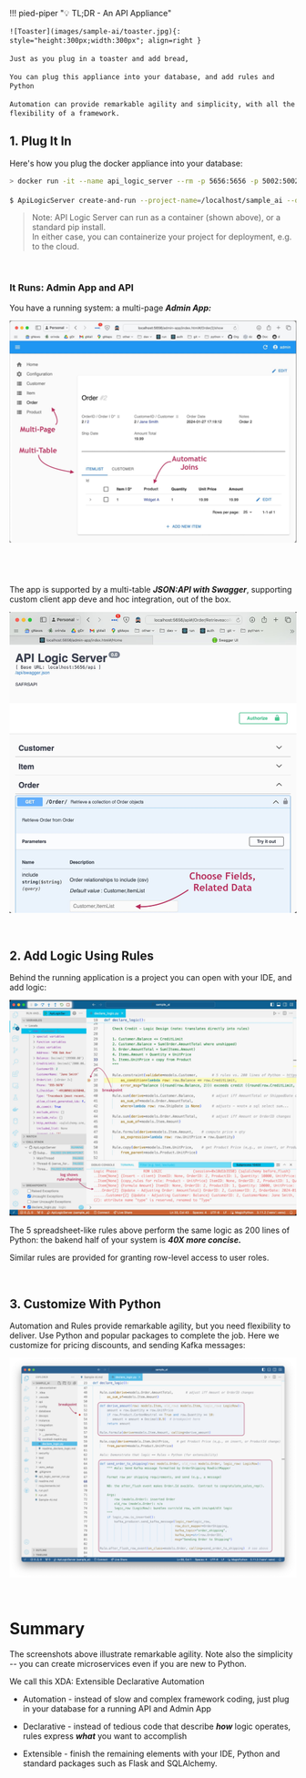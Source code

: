 !!! pied-piper ":bulb: TL;DR - An API Appliance"

    ![Toaster](images/sample-ai/toaster.jpg){: style="height:300px;width:300px"; align=right }
    
    Just as you plug in a toaster and add bread,

    You can plug this appliance into your database, and add rules and Python

    Automation can provide remarkable agility and simplicity, with all the flexibility of a framework.

## 1. Plug It In

Here's how you plug the docker appliance into your database:

```bash
> docker run -it --name api_logic_server --rm -p 5656:5656 -p 5002:5002 -v ${PWD}:/localhost apilogicserver/api_logic_server

$ ApiLogicServer create-and-run --project-name=/localhost/sample_ai --db-url=sqlite:///sample_ai.sqlite
```

> Note: API Logic Server can run as a container (shown above), or a standard pip install.  <br>In either case, you can containerize your project for deployment, e.g. to the cloud.

&nbsp;

### It Runs: Admin App and API

You have a running system: a multi-page ***Admin App:***

![Runs](images/sample-ai/Order-Page.jpg)

&nbsp;
---
The app is supported by a multi-table ***JSON:API with Swagger***, supporting custom client app deve and hoc integration, out of the box.

![Swagger](images/sample-ai/swagger.jpg)

&nbsp;

## 2. Add Logic Using Rules

Behind the running application is a project you can open with your IDE, and add logic:

![Logic](images/sample-ai/rules.jpg)

The 5 spreadsheet-like rules above perform the same logic as 200 lines of Python: the bakend half of your system is ***40X more concise.***

Similar rules are provided for granting row-level access to user roles.

&nbsp;

## 3. Customize With Python

Automation and Rules provide remarkable agility, but you need flexibility to deliver.  Use Python and popular packages to complete the job.  Here we customize for pricing discounts, and sending Kafka messages:

![Rules Plus Python](images/sample-ai/rules-plus-python.png)

&nbsp;

# Summary

The screenshots above illustrate remarkable agility.  Note also the simplicity -- you can create microservices even if you are new to Python.

We call this XDA: Extensible Declarative Automation

* Automation - instead of slow and complex framework coding, just plug in your database for a running API and Admin App

* Declarative - instead of tedious code that describe ***how*** logic operates, rules express ***what*** you want to accomplish

* Extensible - finish the remaining elements with your IDE, Python and standard packages such as Flask and SQLAlchemy.



